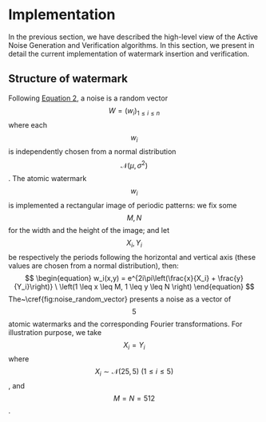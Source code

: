 # Implementation
In the previous section, we have described the high-level view of the Active Noise Generation and Verification algorithms. In this section, we present in detail the current implementation of watermark insertion and verification.

## Structure of watermark
Following [Equation 2](./algorithms.md), a noise is a random vector $$W = \left(w_i\right)_{1 \leq i \leq n}$$ where each $$w_i$$ is independently chosen from a normal distribution $$\mathcal{N}\left(\mu, \sigma^2\right)$$. The atomic watermark $$w_i$$ is implemented a rectangular image of periodic patterns: we fix some $$M,N$$ for the width and the height of the image; and let $$X_i, Y_i$$ be respectively the periods following the horizontal and vertical axis (these values are chosen from a normal distribution), then:
$$
\begin{equation}
    w_i(x,y) = e^{2i\pi\left(\frac{x}{X_i} + \frac{y}{Y_i}\right)} \ \left(1 \leq x \leq M, 1 \leq y \leq N  \right)
\end{equation}
$$
The~\cref{fig:noise_random_vector} presents a noise as a vector of $$5$$ atomic watermarks and the corresponding Fourier transformations. For illustration purpose, we take $$X_i = Y_i$$ where $$X_i \sim \mathcal{N}\left(25,5\right) \ \left(1 \leq i \leq 5\right)$$, and $$M = N = 512$$.